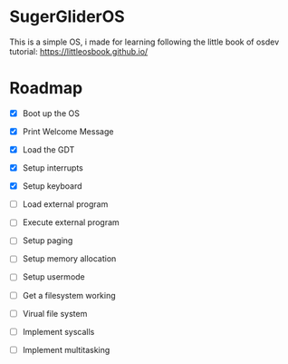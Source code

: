 # SugerGliderOS
This is a simple OS, i made for learning following the little book of osdev tutorial: https://littleosbook.github.io/
# Roadmap
- [X] Boot up the OS
- [X] Print Welcome Message
- [X] Load the GDT
- [X] Setup interrupts
- [X] Setup keyboard
- [ ] Load external program
- [ ] Execute external program
- [ ] Setup paging
- [ ] Setup memory allocation
- [ ] Setup usermode
- [ ] Get a filesystem working
- [ ] Virual file system
- [ ] Implement syscalls
- [ ] Implement multitasking

